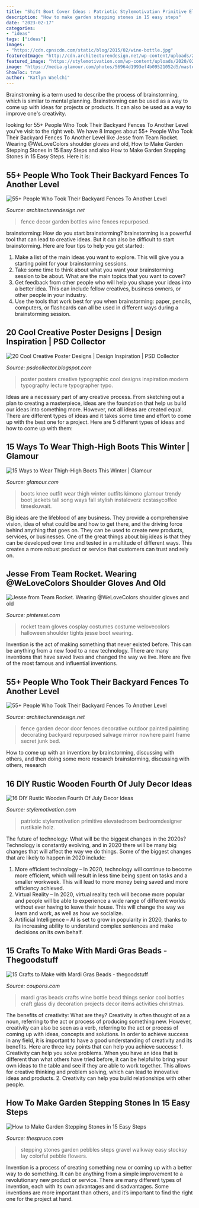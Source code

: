 ```yaml
---
title: "Shift Boot Cover Ideas : Patriotic Stylemotivation Primitive Elevatedroom Bedroomdesigner Rustikale Holz"
description: "How to make garden stepping stones in 15 easy steps"
date: "2023-02-17"
categories:
- "ideas"
tags: ["ideas"]
images:
- "https://cdn.cpnscdn.com/static/blog/2015/02/wine-bottle.jpg"
featuredImage: "http://cdn.architecturendesign.net/wp-content/uploads/2016/04/AD-Garden-Fence-Decor-Ideas-27.jpg"
featured_image: "https://stylemotivation.com/wp-content/uploads/2020/02/2-wooden-tags.jpg"
image: "https://media.glamour.com/photos/56964d1993ef4b09521052d5/master/w_1280,c_limit/fashion-2015-11-thigh-high-boots-outfit-ideas-song-of-style-main.jpg"
ShowToc: true
author: "Katlyn Waelchi"
---
```



Brainstroming is a term used to describe the process of brainstorming, which is similar to mental planning. Brainstroming can be used as a way to come up with ideas for projects or products. It can also be used as a way to improve one's creativity.

	

		
looking for 55+ People Who Took Their Backyard Fences To Another Level you've visit to the right web. We have 8 Images about 55+ People Who Took Their Backyard Fences To Another Level like Jesse from Team Rocket. Wearing @WeLoveColors shoulder gloves and old, How to Make Garden Stepping Stones in 15 Easy Steps and also How to Make Garden Stepping Stones in 15 Easy Steps. Here it is:
		
    
## 55+ People Who Took Their Backyard Fences To Another Level

<img loading=lazy src="http://cdn.architecturendesign.net/wp-content/uploads/2016/04/AD-Garden-Fence-Decor-Ideas-24.jpg" onerror="this.onerror=null;this.src='https://tse1.mm.bing.net/th?id=OIP.9oU5q2fHtfHfzEXrVNiloQHaE9&amp;pid=15.1';" alt="55+ People Who Took Their Backyard Fences To Another Level">

_Source: architecturendesign.net_

>fence decor garden bottles wine fences repurposed. 

	

brainstorming: How do you start brainstorming?
brainstorming is a powerful tool that can lead to creative ideas. But it can also be difficult to start brainstorming. Here are four tips to help you get started: 
1. Make a list of the main ideas you want to explore. This will give you a starting point for your brainstorming sessions.
2. Take some time to think about what you want your brainstorming session to be about. What are the main topics that you want to cover? 
3. Get feedback from other people who will help you shape your ideas into a better idea. This can include fellow creatives, business owners, or other people in your industry. 
4. Use the tools that work best for you when brainstorming: paper, pencils, computers, or flashcards can all be used in different ways during a brainstorming session.

    
## 20 Cool Creative Poster Designs | Design Inspiration | PSD Collector

<img loading=lazy src="http://2.bp.blogspot.com/_bVtGlUaW-tA/S_uuc989bgI/AAAAAAAAF58/k6KoQeKulxg/s640/c2.jpg" onerror="this.onerror=null;this.src='https://tse3.mm.bing.net/th?id=OIP.qajhwbCP_qBdL8mkngyFMQAAAA&amp;pid=15.1';" alt="20 Cool Creative Poster Designs | Design Inspiration | PSD Collector">

_Source: psdcollector.blogspot.com_

>poster posters creative typographic cool designs inspiration modern typography lecture typographer typo. 

	

Ideas are a necessary part of any creative process. From sketching out a plan to creating a masterpiece, ideas are the foundation that help us build our ideas into something more. However, not all ideas are created equal. There are different types of ideas and it takes some time and effort to come up with the best one for a project. Here are 5 different types of ideas and how to come up with them: 

    
## 15 Ways To Wear Thigh-High Boots This Winter | Glamour

<img loading=lazy src="https://media.glamour.com/photos/56964d1993ef4b09521052d5/master/w_1280,c_limit/fashion-2015-11-thigh-high-boots-outfit-ideas-song-of-style-main.jpg" onerror="this.onerror=null;this.src='https://tse3.mm.bing.net/th?id=OIP.jAtNz0WO8pS5sWWlCKG0iwHaLH&amp;pid=15.1';" alt="15 Ways to Wear Thigh-High Boots This Winter | Glamour">

_Source: glamour.com_

>boots knee outfit wear thigh winter outfits kimono glamour trendy boot jackets tall song ways fall stylish instaloverz ecstasycoffee timeskuwait. 

	

Big ideas are the lifeblood of any business. They provide a comprehensive vision, idea of what could be and how to get there, and the driving force behind anything that goes on. They can be used to create new products, services, or businesses. One of the great things about big ideas is that they can be developed over time and tested in a multitude of different ways. This creates a more robust product or service that customers can trust and rely on.

    
## Jesse From Team Rocket. Wearing @WeLoveColors Shoulder Gloves And Old

<img loading=lazy src="https://i.pinimg.com/736x/64/2b/70/642b701d23275d73d787f569c99e50c4--team-rocket-halloween-costume-ideas.jpg" onerror="this.onerror=null;this.src='https://tse2.mm.bing.net/th?id=OIP.5RkDYcDRBezmKFvYbz23wAHaLh&amp;pid=15.1';" alt="Jesse from Team Rocket. Wearing @WeLoveColors shoulder gloves and old">

_Source: pinterest.com_

>rocket team gloves cosplay costumes costume welovecolors halloween shoulder tights jesse boot wearing. 

	

Invention is the act of making something that never existed before. This can be anything from a new food to a new technology. There are many inventions that have saved lives and changed the way we live. Here are five of the most famous and influential inventions.

    
## 55+ People Who Took Their Backyard Fences To Another Level

<img loading=lazy src="http://cdn.architecturendesign.net/wp-content/uploads/2016/04/AD-Garden-Fence-Decor-Ideas-27.jpg" onerror="this.onerror=null;this.src='https://tse1.mm.bing.net/th?id=OIP.jhXNVyeZzCAnvQqZ1TWO3wHaJ3&amp;pid=15.1';" alt="55+ People Who Took Their Backyard Fences To Another Level">

_Source: architecturendesign.net_

>fence garden decor door fences decorative outdoor painted painting decorating backyard repurposed salvage mirror nowhere paint frame secret junk bed. 

	

How to come up with an invention: by brainstorming, discussing with others, and then doing some more research
brainstorming, discussing with others, research

    
## 16 DIY Rustic Wooden Fourth Of July Decor Ideas

<img loading=lazy src="https://stylemotivation.com/wp-content/uploads/2020/02/2-wooden-tags.jpg" onerror="this.onerror=null;this.src='https://tse4.mm.bing.net/th?id=OIP.4hRoFJb5oQDhMbzkcQP6rwHaLw&amp;pid=15.1';" alt="16 DIY Rustic Wooden Fourth Of July Decor Ideas">

_Source: stylemotivation.com_

>patriotic stylemotivation primitive elevatedroom bedroomdesigner rustikale holz. 

	

The future of technology: What will be the biggest changes in the 2020s?
Technology is constantly evolving, and in 2020 there will be many big changes that will affect the way we do things. Some of the biggest changes that are likely to happen in 2020 include: 
1. More efficient technology – In 2020, technology will continue to become more efficient, which will result in less time being spent on tasks and a smaller workweek. This will lead to more money being saved and more efficiency achieved. 
2. Virtual Reality – In 2020, virtual reality tech will become more popular and people will be able to experience a wide range of different worlds without ever having to leave their house. This will change the way we learn and work, as well as how we socialize. 
3. Artificial Intelligence – AI is set to grow in popularity in 2020, thanks to its increasing ability to understand complex sentences and make decisions on its own behalf.

    
## 15 Crafts To Make With Mardi Gras Beads - Thegoodstuff

<img loading=lazy src="https://cdn.cpnscdn.com/static/blog/2015/02/wine-bottle.jpg" onerror="this.onerror=null;this.src='https://tse3.mm.bing.net/th?id=OIP.6osbFYo56ec5Q0id-3XpiAHaLH&amp;pid=15.1';" alt="15 Crafts to Make with Mardi Gras Beads - thegoodstuff">

_Source: coupons.com_

>mardi gras beads crafts wine bottle bead things senior cool bottles craft glass diy decoration projects decor items activities christmas. 

	

The benefits of creativity: What are they?
Creativity is often thought of as a noun, referring to the act or process of producing something new. However, creativity can also be seen as a verb, referring to the act or process of coming up with ideas, concepts and solutions. In order to achieve success in any field, it is important to have a good understanding of creativity and its benefits. Here are three key points that can help you achieve success: 1. Creativity can help you solve problems. When you have an idea that is different than what others have tried before, it can be helpful to bring your own ideas to the table and see if they are able to work together. This allows for creative thinking and problem solving, which can lead to innovative ideas and products. 2. Creativity can help you build relationships with other people.

    
## How To Make Garden Stepping Stones In 15 Easy Steps

<img loading=lazy src="https://fthmb.tqn.com/d6txQJG0dOhanxcpzbtT1FUAI5c=/1734x1154/filters:fill(auto,1)/Stocksy_txp3dc6347aF8M100_Medium_36528-589a21953df78caebc3a38e6.jpg" onerror="this.onerror=null;this.src='https://tse2.mm.bing.net/th?id=OIP.Q1fb7_trWJJ2toSXTuJonAHaE7&amp;pid=15.1';" alt="How to Make Garden Stepping Stones in 15 Easy Steps">

_Source: thespruce.com_

>stepping stones garden pebbles steps gravel walkway easy stocksy lay colorful pebble flowers. 

	

Invention is a process of creating something new or coming up with a better way to do something. It can be anything from a simple improvement to a revolutionary new product or service. There are many different types of invention, each with its own advantages and disadvantages. Some inventions are more important than others, and it’s important to find the right one for the project at hand.

